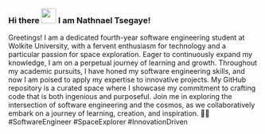 ### Hi there <img src="https://raw.githubusercontent.com/MartinHeinz/MartinHeinz/master/wave.gif" width="30px" > I am Nathnael Tsegaye!

Greetings! I am a dedicated fourth-year software engineering student at Wolkite University, with a fervent enthusiasm for technology and a particular passion for space exploration. Eager to continuously expand my knowledge, I am on a perpetual journey of learning and growth. Throughout my academic pursuits, I have honed my software engineering skills, and now I am poised to apply my expertise to innovative projects. My GitHub repository is a curated space where I showcase my commitment to crafting code that is both ingenious and purposeful. Join me in exploring the intersection of software engineering and the cosmos, as we collaboratively embark on a journey of learning, creation, and inspiration. 🚀✨ #SoftwareEngineer #SpaceExplorer #InnovationDriven
<!--
**Nathnael-Tsegaye/Nathnael-Tsegaye** is a ✨ _special_ ✨ repository because its `README.md` (this file) appears on your GitHub profile.

Here are some ideas to get you started:

- 🔭 I’m currently working on ...
- 🌱 I’m currently learning ...
- 👯 I’m looking to collaborate on ...
- 🤔 I’m looking for help with ...
- 💬 Ask me about ...
- 📫 How to reach me: ...
- 😄 Pronouns: ...
- ⚡ Fun fact: ...
-->
